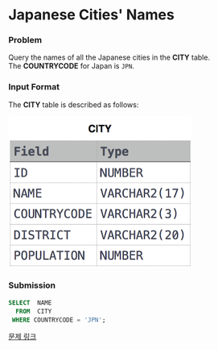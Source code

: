 # Japanese Cities' Names

### Problem

Query the names of all the Japanese cities in the **CITY** table. The **COUNTRYCODE** for Japan is `JPN`.

### Input Format

The **CITY** table is described as follows:

![image.png](image.png)

### Submission

```sql
SELECT  NAME
  FROM  CITY
 WHERE COUNTRYCODE = 'JPN';
```

[문제 링크](https://www.hackerrank.com/challenges/japanese-cities-name/problem?isFullScreen=true)